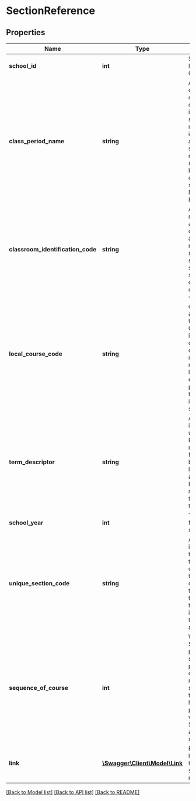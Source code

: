 # SectionReference

## Properties
Name | Type | Description | Notes
------------ | ------------- | ------------- | -------------
**school_id** | **int** | School Identity Column | [optional] 
**class_period_name** | **string** | An indication of the portion of a typical daily session in which students receive instruction in a specified subject (e.g., morning, sixth period, block period, or AB schedules).   NEDM: Class Period | [optional] 
**classroom_identification_code** | **string** | A unique number or alphanumeric code assigned to a room by a school, school system, state, or other agency or entity. | [optional] 
**local_course_code** | **string** | The local code assigned by the LEA or Campus that identifies the organization of subject matter and related learning experiences provided for the instruction of students. | [optional] 
**term_descriptor** | **string** | A unique identifier used as Primary Key, not derived from business logic, when acting as Foreign Key, references the parent table. | [optional] 
**school_year** | **int** | The identifier for the school year. | [optional] 
**unique_section_code** | **string** | A unique identifier for the Section, that is defined by the classroom, the subjects taught, and the instructors that are assigned. | [optional] 
**sequence_of_course** | **int** | When a Section is part of a sequence of parts for a course, the number if the sequence. If the course has only one part, the value of this Section attribute should be 1. | [optional] 
**link** | [**\Swagger\Client\Model\Link**](Link.md) | Represents a hyperlink to the related section resource. | [optional] 

[[Back to Model list]](../README.md#documentation-for-models) [[Back to API list]](../README.md#documentation-for-api-endpoints) [[Back to README]](../README.md)


